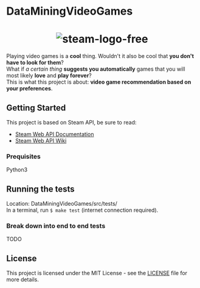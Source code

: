 # DataMiningVideoGames

<h1 align="center">
  <img src="http://www.free-icons-download.net/images/steam-logo-icon-65499.png" alt="steam-logo-free">
</h1>

Playing video games is a **cool** thing. Wouldn't it also be cool that **you don't have to look for them**?  
What if *a certain thing* **suggests you automatically** games that you will most likely **love** and **play forever**?  
This is what this project is about: **video game recommendation based on your preferences**.  
  
## Getting Started

This project is based on Steam API, be sure to read:
* [Steam Web API Documentation](https://steamcommunity.com/dev)
* [Steam Web API Wiki](https://developer.valvesoftware.com/wiki/Steam_Web_API)
  
### Prequisites

Python3
  
  
## Running the tests

Location: DataMiningVideoGames/src/tests/  
In a terminal, run `$ make test` (internet connection required).
  
### Break down into end to end tests

TODO
  
  
## License

This project is licensed under the MIT License - see the [LICENSE](LICENSE) file for more details.
